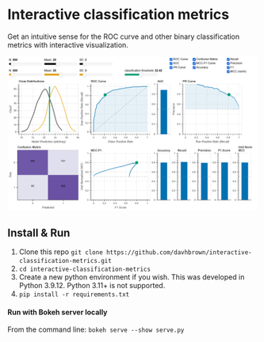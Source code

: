 # Interactive classification metrics
Get an intuitive sense for the ROC curve and other binary classification metrics with interactive visualization.

![example image](interactive_metrics.png?raw=true)

## Install & Run
1. Clone this repo `git clone https://github.com/davhbrown/interactive-classification-metrics.git`
1. `cd interactive-classification-metrics`
1. Create a new python environment if you wish. This was developed in Python 3.9.12. Python 3.11+ is not supported.
1. `pip install -r requirements.txt`

#### Run with Bokeh server locally
From the command line:
`bokeh serve --show serve.py`
